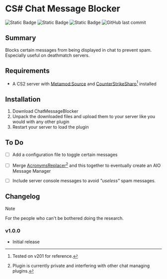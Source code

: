 # CS# Chat Message Blocker
![Static Badge](https://img.shields.io/badge/Version%20-%20v1.0.0%20-%20green?style=flat&labelColor=%23303030&color=%234249ff)
![Static Badge](https://img.shields.io/badge/First%20release%20-%2004.24%20-%20green?style=flat&labelColor=%23303030&color=%234249ff)
![Static Badge](https://img.shields.io/badge/Latest%20release%20-%2004.24%20-%20green?style=flat&labelColor=%23303030&color=%234249ff)
![GitHub last commit](https://img.shields.io/github/last-commit/LadderGeit/LG-CSS-ChatMessageBlocker?display_timestamp=author&style=flat&labelColor=%23303030&color=%23aa00b3)

## Summary
Blocks certain messages from being displayed in chat to prevent spam. Especially useful on deathmatch servers.

## Requirements
* A CS2 server with [Metamod:Source](https://www.sourcemm.net/downloads.php?branch=master) and [CounterStrikeSharp](https://github.com/roflmuffin/CounterStrikeSharp)[^1] installed

## Installation
1. Download ChatMessageBlocker
2. Unpack the downloaded files and upload them to your server like you would with any other plugin
3. Restart your server to load the plugin

## To Do
- [ ] Add a configuration file to toggle certain messages
- [ ] Merge [AcronymsReplacer](https://github.com/LadderGeit/LG-CSS-Acronyms-Replacer)[^2] and this together to eventually create an AIO Message Manager
- [ ] Include server console messages to avoid _"useless"_ spam messages.


## Changelog
> [!NOTE]
> For the people who can't be bothered doing the research.

### v1.0.0
* Initial release

[^1]: Tested on v201 for reference.
[^2]: Plugin is currently private and interfering with other chat managing plugins.
